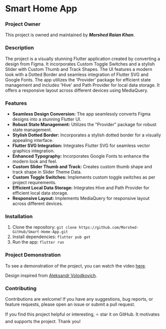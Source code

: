 # Smart Home App
### Project Owner
This project is owned and maintained by ***Morshed Raian Khan***.

### Description
The project is a visually stunning Flutter application created by converting a design from Figma. It incorporates Custom Toggle Switches and a stylish Slider with Custom Thumb and Track Shapes. The UI features a modern look with a Dotted Border and seamless integration of Flutter SVG and Google Fonts. The app utilizes the 'Provider' package for efficient state management and includes 'Hive' and Path Provider for local data storage. It offers a responsive layout across different devices using MediaQuery.

### Features
- **Seamless Design Conversion:** The app seamlessly converts Figma designs into a stunning Flutter UI.
- **Robust State Management:** Utilizes the "Provider" package for robust state management.
- **Stylish Dotted Border:** Incorporates a stylish dotted border for a visually appealing interface.
- **Flutter SVG Integration:** Integrates Flutter SVG for seamless vector graphics integration.
- **Enhanced Typography:** Incorporates Google Fonts to enhance the modern look and feel.
- **Custom Slider Thumb and Track:** Creates custom thumb shape and track shape in Slider Theme Data.
- **Custom Toggle Switches:** Implements custom toggle switches as per project requirements.
- **Efficient Local Data Storage:** Integrates Hive and Path Provider for efficient local data storage.
- **Responsive Layout:** Implements MediaQuery for responsive layout across different devices.

### Installation
1. Clone the repository: `git clone https://github.com/Morshed-GitHub/Smart-Home-App.git`
2. Install dependencies: `flutter pub get`
3. Run the app: `flutter run`

### Project Demonstration
To see a demonstration of the project, you can watch the video [here](https://drive.google.com/file/d/1nPgDAuryHRxQOUndxoc83bB9rHydlZda/view?usp=sharing).

Design inspired from [Aleksandr Volodkovich](https://dribbble.com/tw1r24079119/shots). 

### Contributing
Contributions are welcome! If you have any suggestions, bug reports, or feature requests, please open an issue or submit a pull request.

If you find this project helpful or interesting, ⭐️ star it on GitHub. It motivates and supports the project. Thank you!
